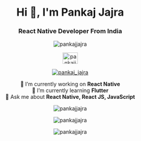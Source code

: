 <h1 align="center">Hi 👋, I'm Pankaj Jajra</h1>
<h3 align="center">React Native Developer From India</h3>

<p align="center"> 
  <img src="https://komarev.com/ghpvc/?username=pankajjajra&label=Profile%20views&color=0e75b6&style=flat" alt="pankajjajra" /> 
</p>

<p align="center"> 
 <a href="https://linkedin.com/in/pankajjajra" target="blank"><img align="center" src="https://raw.githubusercontent.com/rahuldkjain/github-profile-readme-generator/master/src/images/icons/Social/linked-in-alt.svg" alt="pankajjajra" height="30" width="40" /></a>
</p>

<p align="center"> 
  <a href="https://twitter.com/pankaj_jajra" target="blank">
    <img src="https://img.shields.io/twitter/follow/pankaj_jajra?logo=twitter&style=for-the-badge" alt="pankaj_jajra" />
  </a> 
</p>

<p align="center"> 
  🔭 I’m currently working on <strong>React Native</strong><br>
  🌱 I’m currently learning <strong>Flutter</strong><br>
  💬 Ask me about <strong>React Native, React JS, JavaScript</strong>
</p>

<p align="center"> 
  <img src="https://github-readme-stats.vercel.app/api/top-langs?username=pankajjajra&show_icons=true&locale=en&layout=compact" alt="pankajjajra" />
</p>

<p align="center"> 
  <img src="https://github-readme-stats.vercel.app/api?username=pankajjajra&show_icons=true&locale=en" alt="pankajjajra" />
</p>

<p align="center"> 
  <img src="https://github-readme-streak-stats.herokuapp.com/?user=pankajjajra&" alt="pankajjajra" />
</p>
